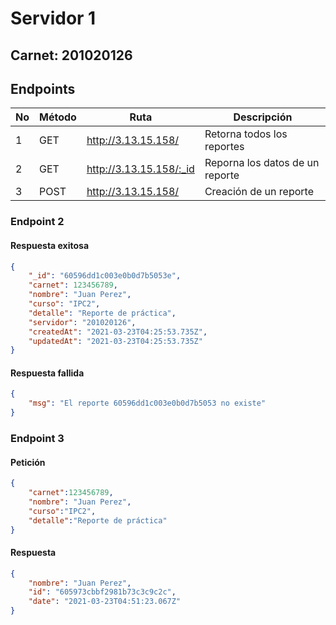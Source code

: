 # Servidor 1 

## Carnet: 201020126

## Endpoints

|No|Método|Ruta|Descripción|
|-|-|-|-|
|1|GET| http://3.13.15.158/| Retorna todos los reportes|
|2|GET| http://3.13.15.158/:_id |Reporna los datos de un reporte|
|3|POST| http://3.13.15.158/ |Creación de un reporte|
 
 ### Endpoint 2

#### Respuesta exitosa
```json
{
    "_id": "60596dd1c003e0b0d7b5053e",
    "carnet": 123456789,
    "nombre": "Juan Perez",
    "curso": "IPC2",
    "detalle": "Reporte de práctica",
    "servidor": "201020126",
    "createdAt": "2021-03-23T04:25:53.735Z",
    "updatedAt": "2021-03-23T04:25:53.735Z"
}

```

#### Respuesta fallida
```json
{
    "msg": "El reporte 60596dd1c003e0b0d7b5053 no existe"
}
```


### Endpoint 3

#### Petición
```json
{
    "carnet":123456789,
    "nombre": "Juan Perez",
    "curso":"IPC2",
    "detalle":"Reporte de práctica"
}
```

#### Respuesta
```json
{
    "nombre": "Juan Perez",
    "id": "605973cbbf2981b73c3c9c2c",
    "date": "2021-03-23T04:51:23.067Z"
}
```






